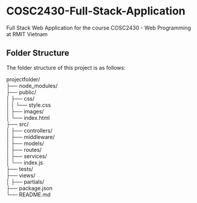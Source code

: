 # COSC2430-Full-Stack-Application
Full Stack Web Application for the course COSC2430 -  Web Programming at RMIT Vietnam

## Folder Structure

The folder structure of this project is as follows:

projectfolder/  
├── node_modules/  
├── public/  
│   ├── css/  
│   │       └── style.css  
│   ├── images/    
│   └── index.html  
├── src/  
│   ├── controllers/  
│   ├── middleware/  
│   ├── models/  
│   ├── routes/  
│   ├── services/  
│   └── index.js  
├── tests/  
├── views/  
│   ├── partials/  
├── package.json  
└── README.md  
